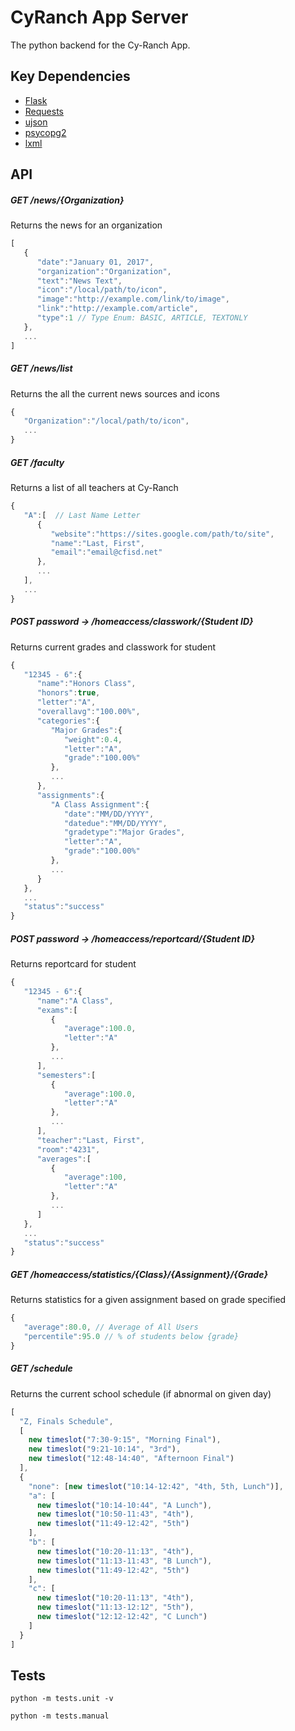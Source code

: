 # CyRanch App Server

The python backend for the Cy-Ranch App.

## Key Dependencies

* [Flask](http://flask.pocoo.org/)
* [Requests](http://docs.python-requests.org/en/master/)
* [ujson](https://pypi.python.org/pypi/ujson)
* [psycopg2](http://initd.org/psycopg/)
* [lxml](http://lxml.de/)

## API

##### GET /news/{Organization}
Returns the news for an organization
```js
[  
   {  
      "date":"January 01, 2017",
      "organization":"Organization",
      "text":"News Text",
      "icon":"/local/path/to/icon",
      "image":"http://example.com/link/to/image",
      "link":"http://example.com/article",
      "type":1 // Type Enum: BASIC, ARTICLE, TEXTONLY
   },
   ...
]
```

##### GET /news/list
Returns the all the current news sources and icons
```js
{  
   "Organization":"/local/path/to/icon",
   ...
}
```

##### GET /faculty
Returns a list of all teachers at Cy-Ranch
```js
{  
   "A":[  // Last Name Letter
      {  
         "website":"https://sites.google.com/path/to/site",
         "name":"Last, First",
         "email":"email@cfisd.net"
      },
      ...
   ],
   ...
}
```

##### POST password -> /homeaccess/classwork/{Student ID}
Returns current grades and classwork for student
```js
{  
   "12345 - 6":{  
      "name":"Honors Class",
      "honors":true,
      "letter":"A",
      "overallavg":"100.00%",
      "categories":{  
         "Major Grades":{  
            "weight":0.4,
            "letter":"A",
            "grade":"100.00%"
         },
         ...
      },
      "assignments":{  
         "A Class Assignment":{  
            "date":"MM/DD/YYYY",
            "datedue":"MM/DD/YYYY",
            "gradetype":"Major Grades",
            "letter":"A",
            "grade":"100.00%"
         },
		 ...
      }
   },
   ...
   "status":"success"
}
```

##### POST password -> /homeaccess/reportcard/{Student ID}
Returns reportcard for student
```js
{
   "12345 - 6":{  
      "name":"A Class",
      "exams":[  
         {  
            "average":100.0,
            "letter":"A"
         },
         ...
      ],
      "semesters":[  
         {  
            "average":100.0,
            "letter":"A"
         },
         ...
      ],
      "teacher":"Last, First",
      "room":"4231",
      "averages":[  
         {  
            "average":100,
            "letter":"A"
         },
         ...
      ]
   },
   ...
   "status":"success"
}
```

##### GET /homeaccess/statistics/{Class}/{Assignment}/{Grade}
Returns statistics for a given assignment based on grade specified
```js
{  
   "average":80.0, // Average of All Users
   "percentile":95.0 // % of students below {grade}
}
```

##### GET /schedule
Returns the current school schedule (if abnormal on given day)
```js
[
  "Z, Finals Schedule",
  [
    new timeslot("7:30-9:15", "Morning Final"),
    new timeslot("9:21-10:14", "3rd"),
    new timeslot("12:48-14:40", "Afternoon Final")
  ],
  {
    "none": [new timeslot("10:14-12:42", "4th, 5th, Lunch")],
    "a": [
      new timeslot("10:14-10:44", "A Lunch"),
      new timeslot("10:50-11:43", "4th"),
      new timeslot("11:49-12:42", "5th")
    ],
    "b": [
      new timeslot("10:20-11:13", "4th"),
      new timeslot("11:13-11:43", "B Lunch"),
      new timeslot("11:49-12:42", "5th")
    ],
    "c": [
      new timeslot("10:20-11:13", "4th"),
      new timeslot("11:13-12:12", "5th"),
      new timeslot("12:12-12:42", "C Lunch")
    ]
  }
]
```

## Tests

```shell
python -m tests.unit -v

python -m tests.manual
```
